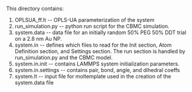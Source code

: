 This directory contains:

1) OPLSUA_ff.lt -- OPLS-UA parameterization of the system
2) run_simulation.py -- python run script for the CBMC simulation.
3) system.data -- data file for an initially random 50% PEG 50% DDT trial on a 2.8 nm Au NP.
4) system.in -- defines which files to read for the Init section, Atom Definition section, and Settings section. The run section is handled by run_simulation.py and the CBMC model.
5) system.in.init -- contains LAMMPS system initialization parameters.
6) system.in.settings -- contains pair, bond, angle, and dihedral coeffs
7) system.lt -- input file for moltemplate used in the creation of the system.data file
